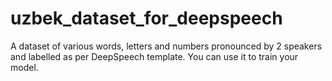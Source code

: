 # uzbek_dataset_for_deepspeech

A dataset of various words, letters and numbers pronounced by 2 speakers and labelled as per DeepSpeech template. You can use it to train your model.
